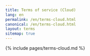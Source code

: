 ```yaml
---
title: Terms of service (Cloud) 
lang: en
permalink: /en/terms-cloud.html
canonical: /en/terms-cloud.html
layout: terms
sitemap: true
---
```


{% include pages/terms-cloud.md %}
